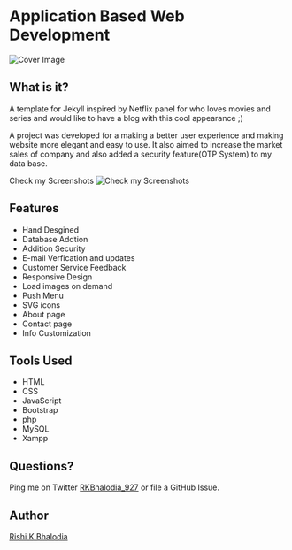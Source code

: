 # Application Based Web Development
![Cover Image](https://drive.google.com/file/d/0B_m1UHGKbBjAU3F0ekdZWWVqTlk/view?usp=sharing)


## What is it?

A template for Jekyll inspired by Netflix panel for who loves movies and series and would like to have a blog with this cool appearance ;)

A project was developed for a making a better user experience and making website more elegant and easy to use. It also aimed to increase the market sales of company and also added a security feature(OTP System) to my data base. 

Check my Screenshots
![Check my Screenshots](https://drive.google.com/open?id=0B_m1UHGKbBjASS15SWtJal9PVGc)

## Features

- Hand Desgined
- Database Addtion 
- Addition Security
- E-mail Verfication and updates
- Customer Service Feedback 
- Responsive Design
- Load images on demand
- Push Menu
- SVG icons
- About page
- Contact page
- Info Customization


## Tools Used

- HTML
- CSS
- JavaScript
- Bootstrap
- php
- MySQL
- Xampp


## Questions?

Ping me on Twitter [RKBhalodia_927](https://twitter.com/RKBhalodia_927) or file a GitHub Issue.

## Author

[Rishi K Bhalodia](http://www.rishibhalodia.com/)

